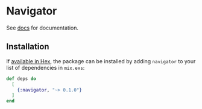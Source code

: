 # Navigator

See [docs](https://hexdocs.pm/navigator) for documentation.

## Installation

If [available in Hex](https://hex.pm/docs/publish), the package can be installed
by adding `navigator` to your list of dependencies in `mix.exs`:

```elixir
def deps do
  [
    {:navigator, "~> 0.1.0"}
  ]
end
```

